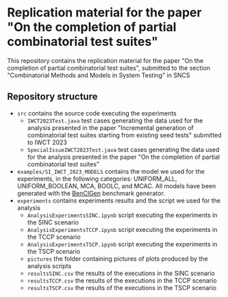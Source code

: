 # Replication material for the paper "On the completion of partial combinatorial test suites"

This repository contains the replication material for the paper "On the completion of partial combinatorial test suites", submitted to the section "Combinatorial Methods and Models in System Testing" in SNCS

## Repository structure

* `src` contains the source code executing the experiments
  - `IWCT2023Test.java` test cases generating the data used for the analysis presented in the paper "Incremental generation of combinatorial test suites starting from existing seed tests" submitted to IWCT 2023
  - `SpecialIssueIWCT2023Test.java` test cases generating the data used for the analysis presented in the paper "On the completion of partial combinatorial test suites"
* `examples/SI_IWCT_2023_MODELS` contains the model we used for the experiments, in the following categories: UNIFORM_ALL, UNIFORM_BOOLEAN, MCA, BOOLC, and MCAC. All models have been generated with the [BenCIGen](https://github.com/fmselab/CIT_Benchmark_Generator/tree/main) benchmark generator.
* `experiments` contains experiments results and the script we used for the analysis
  - `AnalysisExperimentsSINC.ipynb` script executing the experiments in the SINC scenario
  - `AnalysisExperimentsTCCP.ipynb` script executing the experiments in the TCCP scenario
  - `AnalysisExperimentsTSCP.ipynb` script executing the experiments in the TSCP scenario
  - `pictures` the folder containing pictures of plots produced by the analysis scripts
  - `resultsSINC.csv` the results of the executions in the SINC scenario
  - `resultsTCCP.csv` the results of the executions in the TCCP scenario
  - `resultsTSCP.csv` the results of the executions in the TSCP scenario
